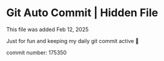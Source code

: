 # Git Auto Commit | Hidden File

This file was added Feb 12, 2025

Just for fun and keeping my daily git commit active 🤪

commit number: 175350
